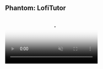 ## Phantom: LofiTutor

<!DOCTYPE html>
<html>
    <head>
    </head>
    <body>
       <video
            poster="https://i.pinimg.com/videos/thumbnails/originals/24/37/e6/2437e61cd44acc7562cb27d565a01c86.0000000.jpg"
            preload="auto"
            src="https://v1.pinimg.com/videos/mc/expMp4/24/37/e6/2437e61cd44acc7562cb27d565a01c86_t3.mp4"
            style="object-fit: cover;"
            class=" shadow-xl shadow-slate-400 w-full"
            autoplay
            muted
            controls
            loop><track kind="captions" src="" /></video
        >
    </body>
</html>